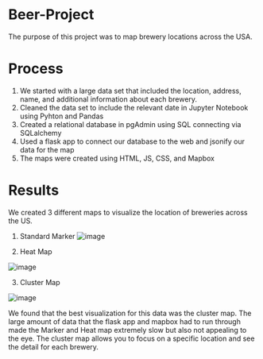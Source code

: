 # Beer-Project
The purpose of this project was to map brewery locations across the USA. 

# Process
1. We started with a large data set that included the location, address, name, and additional information about each brewery. 
2. Cleaned the data set to include the relevant date in Jupyter Notebook using Pyhton and Pandas
3. Created a relational database in pgAdmin using SQL connecting via SQLalchemy
4. Used a flask app to connect our database to the web and jsonify our data for the map
5. The maps were created using HTML, JS, CSS, and Mapbox


# Results
We created 3 different maps to visualize the location of breweries across the US.

1. Standard Marker
![image](https://user-images.githubusercontent.com/73977286/131582588-f258a7d0-6fc2-4e3b-bc47-97bfb60f2d64.png)

2. Heat Map

![image](https://user-images.githubusercontent.com/73977286/131582667-b5ebc35d-2622-40ff-91f9-ed3ed9116c04.png)

3. Cluster Map

![image](https://user-images.githubusercontent.com/73977286/131582730-b07ad99d-83cf-4d8e-a8a6-fc81ba6e6068.png)


We found that the best visualization for this data was the cluster map. The large amount of data that the flask app and mapbox had to run through made the Marker and Heat map extremely slow but also not appealing to the eye. The cluster map allows you to focus on a specific location and see the detail for each brewery. 
